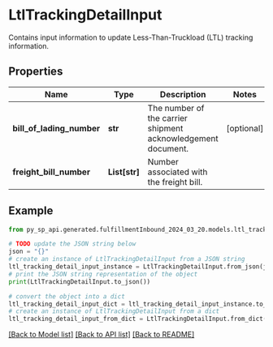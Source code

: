 # LtlTrackingDetailInput

Contains input information to update Less-Than-Truckload (LTL) tracking information.

## Properties

Name | Type | Description | Notes
------------ | ------------- | ------------- | -------------
**bill_of_lading_number** | **str** | The number of the carrier shipment acknowledgement document. | [optional] 
**freight_bill_number** | **List[str]** | Number associated with the freight bill. | 

## Example

```python
from py_sp_api.generated.fulfillmentInbound_2024_03_20.models.ltl_tracking_detail_input import LtlTrackingDetailInput

# TODO update the JSON string below
json = "{}"
# create an instance of LtlTrackingDetailInput from a JSON string
ltl_tracking_detail_input_instance = LtlTrackingDetailInput.from_json(json)
# print the JSON string representation of the object
print(LtlTrackingDetailInput.to_json())

# convert the object into a dict
ltl_tracking_detail_input_dict = ltl_tracking_detail_input_instance.to_dict()
# create an instance of LtlTrackingDetailInput from a dict
ltl_tracking_detail_input_from_dict = LtlTrackingDetailInput.from_dict(ltl_tracking_detail_input_dict)
```
[[Back to Model list]](../README.md#documentation-for-models) [[Back to API list]](../README.md#documentation-for-api-endpoints) [[Back to README]](../README.md)



